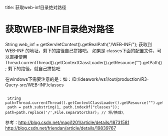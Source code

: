 title: 获取web-inf目录绝对路径 

#  获取WEB-INF目录绝对路径 
String web_inf = getServletContext().getRealPath("/WEB-INF/"); 获取到WEB-INF 的地址，剩下的路径自己拼接吧。
如果是 classes下面的配置文件，可以直接使用
Thread.currentThread().getContextClassLoader().getResource("").getPath();  剩下的路径，就自己拼接吧

在windows下需要注意的是：如：/D:/ideawork/ws1/out/production/R3-Query-src/WEB-INF/classes
```

 String path=Thread.currentThread().getContextClassLoader().getResource("").getPath();
 path = path.substring(1, path.indexOf("classes"));
path=path.replace('/',File.separatorChar); // 将/换成\

```

参考：http://blog.csdn.net/magi1201/article/details/18731581
http://blog.csdn.net/friendan/article/details/19839767